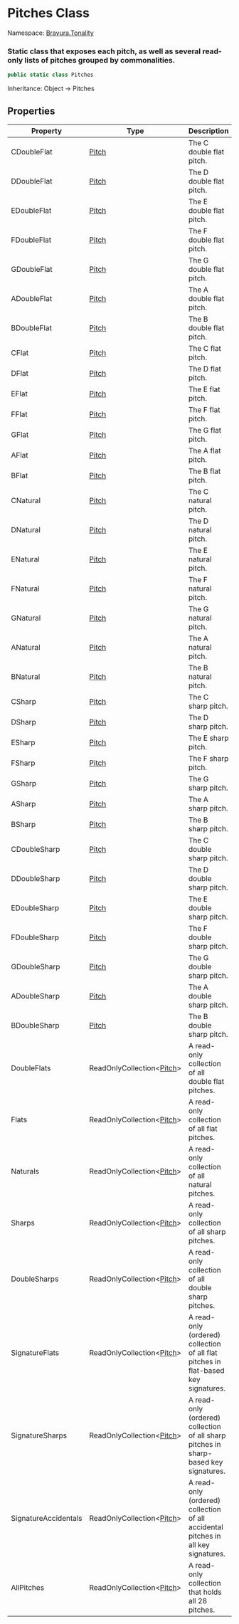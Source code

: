 # Pitches Class

Namespace: [Bravura.Tonality](./Bravura.Tonality.md)

### Static class that exposes each pitch, as well as several read-only lists of pitches grouped by commonalities.

```csharp
public static class Pitches
```

Inheritance: Object -> Pitches

## Properties
| Property | Type | Description |
| --- | --- | --- |
| CDoubleFlat | [Pitch](./Bravura.Tonality.Pitch.md) | The C double flat pitch. |
| DDoubleFlat | [Pitch](./Bravura.Tonality.Pitch.md) | The D double flat pitch. |
| EDoubleFlat | [Pitch](./Bravura.Tonality.Pitch.md) | The E double flat pitch. |
| FDoubleFlat | [Pitch](./Bravura.Tonality.Pitch.md) | The F double flat pitch. |
| GDoubleFlat | [Pitch](./Bravura.Tonality.Pitch.md) | The G double flat pitch. |
| ADoubleFlat | [Pitch](./Bravura.Tonality.Pitch.md) | The A double flat pitch. |
| BDoubleFlat | [Pitch](./Bravura.Tonality.Pitch.md) | The B double flat pitch. |
| CFlat | [Pitch](./Bravura.Tonality.Pitch.md) | The C flat pitch. |
| DFlat | [Pitch](./Bravura.Tonality.Pitch.md) | The D flat pitch. |
| EFlat | [Pitch](./Bravura.Tonality.Pitch.md) | The E flat pitch. |
| FFlat | [Pitch](./Bravura.Tonality.Pitch.md) | The F flat pitch. |
| GFlat | [Pitch](./Bravura.Tonality.Pitch.md) | The G flat pitch. |
| AFlat | [Pitch](./Bravura.Tonality.Pitch.md) | The A flat pitch. |
| BFlat | [Pitch](./Bravura.Tonality.Pitch.md) | The B flat pitch. |
| CNatural | [Pitch](./Bravura.Tonality.Pitch.md) | The C natural pitch. |
| DNatural | [Pitch](./Bravura.Tonality.Pitch.md) | The D natural pitch. |
| ENatural | [Pitch](./Bravura.Tonality.Pitch.md) | The E natural pitch. |
| FNatural | [Pitch](./Bravura.Tonality.Pitch.md) | The F natural pitch. |
| GNatural | [Pitch](./Bravura.Tonality.Pitch.md) | The G natural pitch. |
| ANatural | [Pitch](./Bravura.Tonality.Pitch.md) | The A natural pitch. |
| BNatural | [Pitch](./Bravura.Tonality.Pitch.md) | The B natural pitch. |
| CSharp | [Pitch](./Bravura.Tonality.Pitch.md) | The C sharp pitch. |
| DSharp | [Pitch](./Bravura.Tonality.Pitch.md) | The D sharp pitch. |
| ESharp | [Pitch](./Bravura.Tonality.Pitch.md) | The E sharp pitch. |
| FSharp | [Pitch](./Bravura.Tonality.Pitch.md) | The F sharp pitch. |
| GSharp | [Pitch](./Bravura.Tonality.Pitch.md) | The G sharp pitch. |
| ASharp | [Pitch](./Bravura.Tonality.Pitch.md) | The A sharp pitch. |
| BSharp | [Pitch](./Bravura.Tonality.Pitch.md) | The B sharp pitch. |
| CDoubleSharp | [Pitch](./Bravura.Tonality.Pitch.md) | The C double sharp pitch. |
| DDoubleSharp | [Pitch](./Bravura.Tonality.Pitch.md) | The D double sharp pitch. |
| EDoubleSharp | [Pitch](./Bravura.Tonality.Pitch.md) | The E double sharp pitch. |
| FDoubleSharp | [Pitch](./Bravura.Tonality.Pitch.md) | The F double sharp pitch. |
| GDoubleSharp | [Pitch](./Bravura.Tonality.Pitch.md) | The G double sharp pitch. |
| ADoubleSharp | [Pitch](./Bravura.Tonality.Pitch.md) | The A double sharp pitch. |
| BDoubleSharp | [Pitch](./Bravura.Tonality.Pitch.md) | The B double sharp pitch. |
| DoubleFlats | ReadOnlyCollection<[Pitch](./Bravura.Tonality.Pitch.md)> | A read-only collection of all double flat pitches. |
| Flats | ReadOnlyCollection<[Pitch](./Bravura.Tonality.Pitch.md)> | A read-only collection of all flat pitches. |
| Naturals | ReadOnlyCollection<[Pitch](./Bravura.Tonality.Pitch.md)> | A read-only collection of all natural pitches. |
| Sharps | ReadOnlyCollection<[Pitch](./Bravura.Tonality.Pitch.md)> | A read-only collection of all sharp pitches. |
| DoubleSharps | ReadOnlyCollection<[Pitch](./Bravura.Tonality.Pitch.md)> | A read-only collection of all double sharp pitches. |
| SignatureFlats | ReadOnlyCollection<[Pitch](./Bravura.Tonality.Pitch.md)> | A read-only (ordered) collection of all flat pitches in flat-based key signatures. |
| SignatureSharps | ReadOnlyCollection<[Pitch](./Bravura.Tonality.Pitch.md)> | A read-only (ordered) collection of all sharp pitches in sharp-based key signatures. |
| SignatureAccidentals | ReadOnlyCollection<[Pitch](./Bravura.Tonality.Pitch.md)> | A read-only (ordered) collection of all accidental pitches in all key signatures. |
| AllPitches | ReadOnlyCollection<[Pitch](./Bravura.Tonality.Pitch.md)> | A read-only collection that holds all 28 pitches. |
